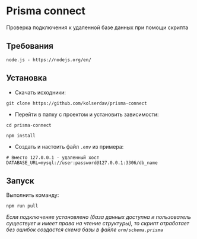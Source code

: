 # Prisma connect
Проверка подключения к удаленной базе данных при помощи скрипта

## Требования
```
node.js - https://nodejs.org/en/
```

## Установка
- Скачать исходники:
```
git clone https://github.com/kolserdav/prisma-connect
```
- Перейти в папку с проектом и установить зависимости:
```
cd prisma-connect
```
```
npm install
```
- Создать и настоить файл `.env` из примера:
```
# Вместо 127.0.0.1 - удаленный хост
DATABASE_URL=mysql://user:password@127.0.0.1:3306/db_name
```
## Запуск
Выполнить команду:
```
npm run pull
```
_Если подключение установлено (база данных доступна и пользователь существует и имеет права на чтение структуры), то скрипт отработает без ошибок  создастся схема базы в файле `orm/schema.prisma`_